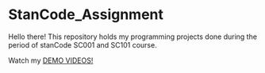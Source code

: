 # StanCode_Assignment

Hello there!
This repository holds my programming projects done during the period of stanCode SC001 and SC101 course.

Watch my [DEMO VIDEOS!](https://www.youtube.com/playlist?app=desktop&list=PL6FWNwNPGCE56gP3lxhYPLoUbqE_unUiP)
